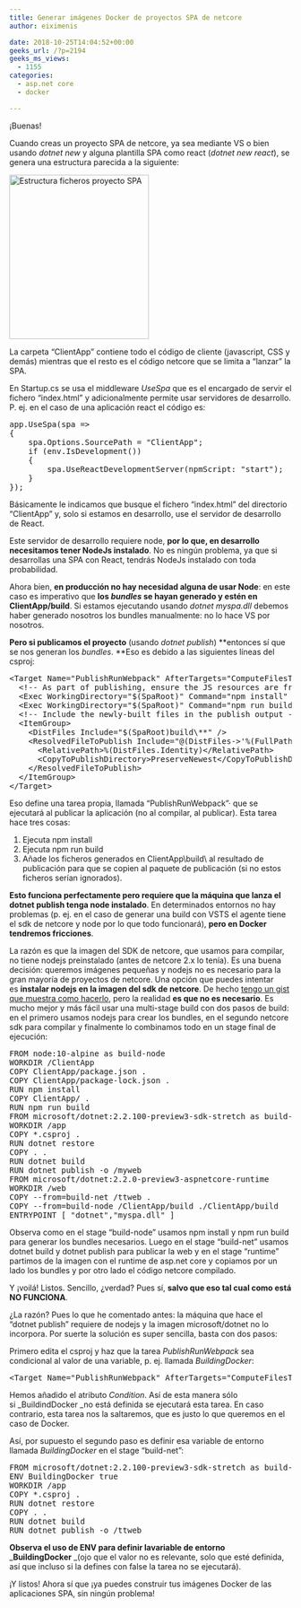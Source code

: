 ```yaml
---
title: Generar imágenes Docker de proyectos SPA de netcore
author: eiximenis

date: 2018-10-25T14:04:52+00:00
geeks_url: /?p=2194
geeks_ms_views:
  - 1155
categories:
  - asp.net core
  - docker

---
```

¡Buenas!
  
Cuando creas un proyecto SPA de netcore, ya sea mediante VS o bien usando _dotnet new_ y alguna plantilla SPA como react (_dotnet new react_), se genera una estructura parecida a la siguiente:
  
[<img class="alignnone size-full wp-image-2195" src="https://geeks.ms/etomas/wp-content/uploads/sites/154/2018/10/spa-estructura.png" alt="Estructura ficheros proyecto SPA" width="249" height="293" />][1]
  
La carpeta &#8220;ClientApp&#8221; contiene todo el código de cliente (javascript, CSS y demás) mientras que el resto es el código netcore que se limita a &#8220;lanzar&#8221; la SPA.
  
<!--more-->


  
En Startup.cs se usa el middleware _UseSpa_ que es el encargado de servir el fichero &#8220;index.html&#8221; y adicionalmente permite usar servidores de desarrollo. P. ej. en el caso de una aplicación react el código es:

<pre class="EnlighterJSRAW" data-enlighter-language="csharp">app.UseSpa(spa =&gt;
{
    spa.Options.SourcePath = "ClientApp";
    if (env.IsDevelopment())
    {
        spa.UseReactDevelopmentServer(npmScript: "start");
    }
});</pre>

Básicamente le indicamos que busque el fichero &#8220;index.html&#8221; del directorio &#8220;ClientApp&#8221; y, solo si estamos en desarrollo, use el servidor de desarrollo de React.
  
Este servidor de desarrollo requiere node, **por lo que, en desarrollo necesitamos tener NodeJs instalado**. No es ningún problema, ya que si desarrollas una SPA con React, tendrás NodeJs instalado con toda probabilidad.
  
Ahora bien, **en producción no hay necesidad alguna de usar Node**: en este caso es imperativo que **los _bundles_ se hayan generado y estén en ClientApp/build**. Si estamos ejecutando usando _dotnet myspa.dll_ debemos haber generado nosotros los bundles manualmente: no lo hace VS por nosotros.
  
**Pero si publicamos el proyecto** (usando _dotnet publish_) **entonces sí que se nos generan los _bundles_. **Eso es debido a las siguientes líneas del csproj:

<pre class="EnlighterJSRAW" data-enlighter-language="xml">&lt;Target Name="PublishRunWebpack" AfterTargets="ComputeFilesToPublish"&gt;
  &lt;!-- As part of publishing, ensure the JS resources are freshly built in production mode --&gt;
  &lt;Exec WorkingDirectory="$(SpaRoot)" Command="npm install" /&gt;
  &lt;Exec WorkingDirectory="$(SpaRoot)" Command="npm run build" /&gt;
  &lt;!-- Include the newly-built files in the publish output --&gt;
  &lt;ItemGroup&gt;
    &lt;DistFiles Include="$(SpaRoot)build\**" /&gt;
    &lt;ResolvedFileToPublish Include="@(DistFiles-&gt;'%(FullPath)')" Exclude="@(ResolvedFileToPublish)"&gt;
      &lt;RelativePath&gt;%(DistFiles.Identity)&lt;/RelativePath&gt;
      &lt;CopyToPublishDirectory&gt;PreserveNewest&lt;/CopyToPublishDirectory&gt;
    &lt;/ResolvedFileToPublish&gt;
  &lt;/ItemGroup&gt;
&lt;/Target&gt;</pre>

Eso define una tarea propia, llamada &#8220;PublishRunWebpack&#8221;· que se ejecutará al publicar la aplicación (no al compilar, al publicar). Esta tarea hace tres cosas:

  1. Ejecuta npm install
  2. Ejecuta npm run build
  3. Añade los ficheros generados en ClientApp\build\ al resultado de publicación para que se copien al paquete de publicación (si no estos ficheros serían ignorados).

**Esto funciona perfectamente pero requiere que la máquina que lanza el dotnet publish tenga node instalado**. En determinados entornos no hay problemas (p. ej. en el caso de generar una build con VSTS el agente tiene el sdk de netcore y node por lo que todo funcionará), **pero en Docker tendremos fricciones**.
  
La razón es que la imagen del SDK de netcore, que usamos para compilar, no tiene nodejs preinstalado (antes de netcore 2.x lo tenía). Es una buena decisión: queremos imágenes pequeñas y nodejs no es necesario para la gran mayoría de proyectos de netcore. Una opción que puedes intentar es **instalar nodejs en la imagen del sdk de netcore**. De hecho [tengo un gist que muestra como hacerlo][2], pero la realidad **es que no es necesario**. Es mucho mejor y más fácil usar una multi-stage build con dos pasos de build: en el primero usamos nodejs para crear los bundles, en el segundo netcore sdk para compilar y finalmente lo combinamos todo en un stage final de ejecución:

<pre class="EnlighterJSRAW" data-enlighter-language="null">FROM node:10-alpine as build-node
WORKDIR /ClientApp
COPY ClientApp/package.json .
COPY ClientApp/package-lock.json .
RUN npm install
COPY ClientApp/ .
RUN npm run build
FROM microsoft/dotnet:2.2.100-preview3-sdk-stretch as build-net
WORKDIR /app
COPY *.csproj .
RUN dotnet restore
COPY . .
RUN dotnet build
RUN dotnet publish -o /myweb
FROM microsoft/dotnet:2.2.0-preview3-aspnetcore-runtime
WORKDIR /web
COPY --from=build-net /ttweb .
COPY --from=build-node /ClientApp/build ./ClientApp/build
ENTRYPOINT [ "dotnet","myspa.dll" ]</pre>

Observa como en el stage &#8220;build-node&#8221; usamos npm install y npm run build para generar los bundles necesarios. Luego en el stage &#8220;build-net&#8221; usamos dotnet build y dotnet publish para publicar la web y en el stage &#8220;runtime&#8221; partimos de la imagen con el runtime de asp.net core y copiamos por un lado los bundles y por otro lado el código netcore compilado.
  
Y ¡voilá! Listos. Sencillo, ¿verdad? Pues sí, **salvo que eso tal cual como está NO FUNCIONA**.
  
¿La razón? Pues lo que he comentado antes: la máquina que hace el &#8220;dotnet publish&#8221; requiere de nodejs y la imagen microsoft/dotnet no lo incorpora. Por suerte la solución es super sencilla, basta con dos pasos:
  
Primero edita el csproj y haz que la tarea _PublishRunWebpack_ sea condicional al valor de una variable, p. ej. llamada _BuildingDocker_:

<pre class="EnlighterJSRAW" data-enlighter-language="null">&lt;Target Name="PublishRunWebpack" AfterTargets="ComputeFilesToPublish" Condition=" '$(BuildingDocker)' == '' &gt;
</pre>

Hemos añadido el atributo _Condition_. Así de esta manera sólo si _BuildindDocker _no está definida se ejecutará esta tarea. En caso contrario, esta tarea nos la saltaremos, que es justo lo que queremos en el caso de Docker.
  
Así, por supuesto el segundo paso es definir esa variable de entorno llamada _BuildingDocker_ en el stage &#8220;build-net&#8221;:

<pre class="EnlighterJSRAW" data-enlighter-language="null">FROM microsoft/dotnet:2.2.100-preview3-sdk-stretch as build-net
ENV BuildingDocker true
WORKDIR /app
COPY *.csproj .
RUN dotnet restore
COPY . .
RUN dotnet build
RUN dotnet publish -o /ttweb</pre>

**Observa el uso de ENV para definir lavariable de entorno** _**BuildingDocker** _(ojo que el valor no es relevante, solo que esté definida, así que incluso si la defines con false la tarea no se ejecutará).
  
¡Y listos! Ahora sí que ¡ya puedes construir tus imágenes Docker de las aplicaciones SPA, sin ningún problema!

 [1]: https://geeks.ms/etomas/wp-content/uploads/sites/154/2018/10/spa-estructura.png
 [2]: https://gist.github.com/eiximenis/35536993081d00cd0fc9760c29637e49
